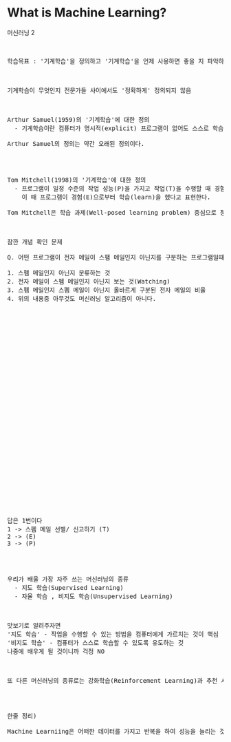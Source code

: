# What is Machine Learning?
머신러닝 2
<pre>


학습목표 : '기계학습'을 정의하고 '기계학습'을 언제 사용하면 좋을 지 파악하는 것



기계학습이 무엇인지 전문가들 사이에서도 '정확하게' 정의되지 않음



Arthur Samuel(1959)의 '기계학습'에 대한 정의
  - 기계학습이란 컴퓨터가 명시적(explicit) 프로그램이 없어도 스스로 학습 할 수 있는 능력을 연구하는 학문 분야이다.

Arthur Samuel의 정의는 약간 오래된 정의이다.




Tom Mitchell(1998)의 '기계학습'에 대한 정의
  - 프로그램이 일정 수준의 작업 성능(P)을 가지고 작업(T)을 수행할 때 경험(E)가 증가함에 따라 작업(T)를 수행하는 성능(P)이 향상 될 수 있다.
    이 때 프로그램이 경험(E)으로부터 학습(learn)을 했다고 표현한다.

Tom Mitchell은 학습 과제(Well-posed learning problem) 중심으로 정의하고 있다.



잠깐 개념 확인 문제

Q. 어떤 프로그램이 전자 메일이 스팸 메일인지 아닌지를 구분하는 프로그램일때, 이를 기반으로 스팸을 더 잘 필터링하는 방법을 학습한다고 가정한다. 이 상황에서 T작업은 무엇일까요?

1. 스펨 메일인지 아닌지 분류하는 것
2. 전자 메일이 스펨 메일인지 아닌지 보는 것(Watching)
3. 스펨 메일인지 스펨 메일이 아닌지 올바르게 구분된 전자 메일의 비율
4. 위의 내용중 아무것도 머신러닝 알고리즘이 아니다.































답은 1번이다
1 -> 스펨 메일 선별/ 신고하기 (T)
2 -> (E)
3 -> (P)




우리가 배울 가장 자주 쓰는 머신러닝의 종류
  - 지도 학습(Supervised Learning)
  - 자율 학습 , 비지도 학습(Unsupervised Learning)
  
  

맛보기로 알려주자면 
'지도 학습' - 작업을 수행할 수 있는 방법을 컴퓨터에게 가르치는 것이 핵심
'비지도 학습' - 컴퓨터가 스스로 학습할 수 있도록 유도하는 것
나중에 배우게 될 것이니까 걱정 NO



또 다른 머신러닝의 종류로는 강화학습(Reinforcement Learning)과 추천 시스템(Recommender System)이 있다.



</pre>
<pre>
한줄 정리)

Machine Learniing은 어떠한 데이터를 가지고 반복을 하여 성능을 늘리는 것이다. / 지도 학습과 비지도 학습의 차이점은 자립성의 유무 /

</pre>
